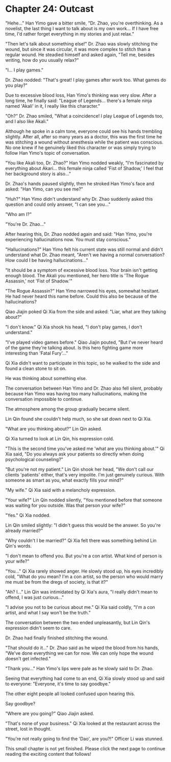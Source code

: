 ﻿# Chapter 24: Outcast

"Hehe..." Han Yimo gave a bitter smile, "Dr. Zhao, you're overthinking. As a novelist, the last thing I want to talk about is my own work... If I have free time, I'd rather forget everything in my stories and just relax."

"Then let's talk about something else!" Dr. Zhao was slowly stitching the wound, but since it was circular, it was more complex to stitch than a regular wound. He steadied himself and asked again, "Tell me, besides writing, how do you usually relax?"

"I... I play games."

Dr. Zhao nodded: "That's great! I play games after work too. What games do you play?"

Due to excessive blood loss, Han Yimo's thinking was very slow. After a long time, he finally said: "League of Legends... there's a female ninja named 'Akali' in it, I really like this character."

"Oh?" Dr. Zhao smiled, "What a coincidence! I play League of Legends too, and I also like Akali."

Although he spoke in a calm tone, everyone could see his hands trembling slightly. After all, after so many years as a doctor, this was the first time he was stitching a wound without anesthesia while the patient was conscious. No one knew if he genuinely liked this character or was simply trying to follow Han Yimo's topic of conversation.

"You like Akali too, Dr. Zhao?" Han Yimo nodded weakly, "I'm fascinated by everything about Akari... this female ninja called 'Fist of Shadow,' I feel that her background story is also..."

Dr. Zhao's hands paused slightly, then he stroked Han Yimo's face and asked: "Han Yimo, can you see me?"

"Huh?" Han Yimo didn't understand why Dr. Zhao suddenly asked this question and could only answer, "I can see you..."

"Who am I?"

"You're Dr. Zhao..."

After hearing this, Dr. Zhao nodded again and said: "Han Yimo, you're experiencing hallucinations now. You must stay conscious."

"Hallucinations?" Han Yimo felt his current state was still normal and didn't understand what Dr. Zhao meant, "Aren't we having a normal conversation? How could I be having hallucinations..."

"It should be a symptom of excessive blood loss. Your brain isn't getting enough blood. The Akali you mentioned, her hero title is 'The Rogue Assassin,' not 'Fist of Shadow.'"

"The Rogue Assassin?" Han Yimo narrowed his eyes, somewhat hesitant. He had never heard this name before. Could this also be because of the hallucinations?

Qiao Jiajin poked Qi Xia from the side and asked: "Liar, what are they talking about?"

"I don't know." Qi Xia shook his head, "I don't play games, I don't understand."

"I've played video games before." Qiao Jiajin pouted, "But I've never heard of the game they're talking about. Is this hero fighting game more interesting than 'Fatal Fury'..."

Qi Xia didn't want to participate in this topic, so he walked to the side and found a clean stone to sit on.

He was thinking about something else.

The conversation between Han Yimo and Dr. Zhao also fell silent, probably because Han Yimo was having too many hallucinations, making the conversation impossible to continue.

The atmosphere among the group gradually became silent.

Lin Qin found she couldn't help much, so she sat down next to Qi Xia.

"What are you thinking about?" Lin Qin asked.

Qi Xia turned to look at Lin Qin, his expression cold.

"This is the second time you've asked me 'what are you thinking about.'" Qi Xia said, "Do you always ask your patients so directly when doing psychological counseling?"

"But you're not my patient." Lin Qin shook her head, "We don't call our clients 'patients' either, that's very impolite. I'm just genuinely curious. With someone as smart as you, what exactly fills your mind?"

"My wife." Qi Xia said with a melancholy expression.

"Your wife?" Lin Qin nodded silently, "You mentioned before that someone was waiting for you outside. Was that person your wife?"

"Yes." Qi Xia nodded.

Lin Qin smiled slightly: "I didn't guess this would be the answer. So you're already married?"

"Why couldn't I be married?" Qi Xia felt there was something behind Lin Qin's words.

"I don't mean to offend you. But you're a con artist. What kind of person is your wife?"

"You..." Qi Xia rarely showed anger. He slowly stood up, his eyes incredibly cold, "What do you mean? I'm a con artist, so the person who would marry me must be from the dregs of society, is that it?"

"Ah? I..." Lin Qin was intimidated by Qi Xia's aura, "I really didn't mean to offend, I was just curious..."

"I advise you not to be curious about me." Qi Xia said coldly, "I'm a con artist, and what I say won't be the truth."

The conversation between the two ended unpleasantly, but Lin Qin's expression didn't seem to care.

Dr. Zhao had finally finished stitching the wound.

"That should do it..." Dr. Zhao said as he wiped the blood from his hands, "We've done everything we can for now. We can only hope the wound doesn't get infected."

"Thank you..." Han Yimo's lips were pale as he slowly said to Dr. Zhao.

Seeing that everything had come to an end, Qi Xia slowly stood up and said to everyone: "Everyone, it's time to say goodbye."

The other eight people all looked confused upon hearing this.

Say goodbye?

"Where are you going?" Qiao Jiajin asked.

"That's none of your business." Qi Xia looked at the restaurant across the street, lost in thought.

"You're not really going to find the 'Dao', are you?!" Officer Li was stunned.

This small chapter is not yet finished. Please click the next page to continue reading the exciting content that follows!
